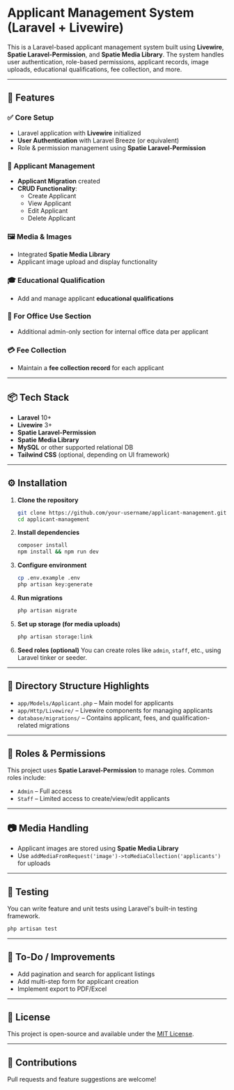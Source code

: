
# Applicant Management System (Laravel + Livewire)

This is a Laravel-based applicant management system built using **Livewire**, **Spatie Laravel-Permission**, and **Spatie Media Library**. The system handles user authentication, role-based permissions, applicant records, image uploads, educational qualifications, fee collection, and more.

---

## 🚀 Features

### ✅ Core Setup
- Laravel application with **Livewire** initialized
- **User Authentication** with Laravel Breeze (or equivalent)
- Role & permission management using **Spatie Laravel-Permission**

### 👤 Applicant Management
- **Applicant Migration** created
- **CRUD Functionality**:
  - Create Applicant
  - View Applicant
  - Edit Applicant
  - Delete Applicant

### 🖼️ Media & Images
- Integrated **Spatie Media Library**
- Applicant image upload and display functionality

### 🎓 Educational Qualification
- Add and manage applicant **educational qualifications**

### 🏢 For Office Use Section
- Additional admin-only section for internal office data per applicant

### 💳 Fee Collection
- Maintain a **fee collection record** for each applicant

---

## 📦 Tech Stack

- **Laravel** 10+
- **Livewire** 3+
- **Spatie Laravel-Permission**
- **Spatie Media Library**
- **MySQL** or other supported relational DB
- **Tailwind CSS** (optional, depending on UI framework)

---

## ⚙️ Installation

1. **Clone the repository**
   ```bash
   git clone https://github.com/your-username/applicant-management.git
   cd applicant-management


2. **Install dependencies**

   ```bash
   composer install
   npm install && npm run dev
   ```

3. **Configure environment**

   ```bash
   cp .env.example .env
   php artisan key:generate
   ```

4. **Run migrations**

   ```bash
   php artisan migrate
   ```

5. **Set up storage (for media uploads)**

   ```bash
   php artisan storage:link
   ```

6. **Seed roles (optional)**
   You can create roles like `admin`, `staff`, etc., using Laravel tinker or seeder.

---

## 📁 Directory Structure Highlights

* `app/Models/Applicant.php` – Main model for applicants
* `app/Http/Livewire/` – Livewire components for managing applicants
* `database/migrations/` – Contains applicant, fees, and qualification-related migrations

---

## 🔐 Roles & Permissions

This project uses **Spatie Laravel-Permission** to manage roles. Common roles include:

* `Admin` – Full access
* `Staff` – Limited access to create/view/edit applicants

---

## 📷 Media Handling

* Applicant images are stored using **Spatie Media Library**
* Use `addMediaFromRequest('image')->toMediaCollection('applicants')` for uploads

---

## 🧪 Testing

You can write feature and unit tests using Laravel's built-in testing framework.

```bash
php artisan test
```

---

## 📌 To-Do / Improvements

* Add pagination and search for applicant listings
* Add multi-step form for applicant creation
* Implement export to PDF/Excel

---

## 📝 License

This project is open-source and available under the [MIT License](LICENSE).

---

## 🤝 Contributions

Pull requests and feature suggestions are welcome!

